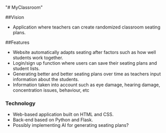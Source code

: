 "# MyClassroom" 

##Vision
- Application where teachers can create randomized classroom seating plans.

##Features
- Website automatically adapts seating after factors such as how well students work together.
- Login/sign up function where users can save their seating plans and student lists.
- Generating better and better seating plans over time as teachers input information about the students.
- Information taken into account such as eye damage, hearing damage, concentration issues, behaviour, etc 

### Technology
- Web-based application built on HTML and CSS.
- Back-end based on Python and Flask.
- Possibly implementing AI for generating seating plans?